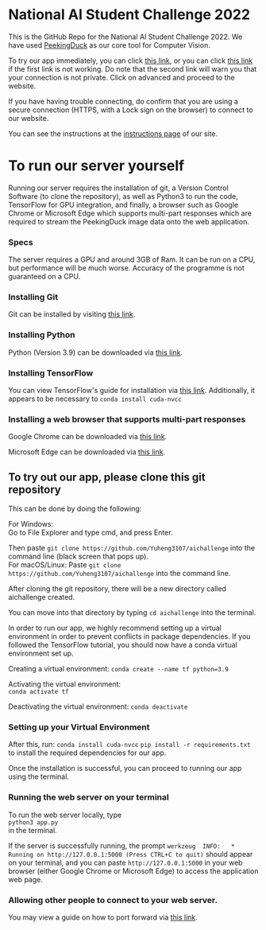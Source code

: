 # National AI Student Challenge 2022
This is the GitHub Repo for the National AI Student Challenge 2022. We have used [PeekingDuck](https://github.com/aisingapore/PeekingDuck) as our core tool for Computer Vision.

To try our app immediately, you can click [this link](https://fitai.click), or you can click [this link](https://fitai.ddns.net) if the first link is not working. Do note that the second link will warn you that your connection is not private. Click on advanced and proceed to the website.

If you have having trouble connecting, do confirm that you are using a secure connection (HTTPS, with a Lock sign on the browser) to connect to our website.

You can see the instructions at the [instructions page](https://fitai.click/instructions) of our site.

# To run our server yourself
Running our server requires the installation of git, a Version Control Software (to clone the repository), as well as Python3 to run the code, TensorFlow for GPU integration, and finally, a browser such as Google Chrome or Microsoft Edge which supports multi-part responses which are required to stream the PeekingDuck image data onto the web application. 

### Specs
The server requires a GPU and around 3GB of Ram. It can be run on a CPU, but performance will be much worse. Accuracy of the programme is not guaranteed on a CPU.

### Installing Git
Git can be installed by visiting [this link](https://git-scm.com/downloads).

### Installing Python
Python (Version 3.9) can be downloaded via [this link](https://www.python.org/downloads/).

### Installing TensorFlow
You can view TensorFlow's guide for installation via [this link](https://www.tensorflow.org/install/pip).
Additionally, it appears to be necessary to ```conda install cuda-nvcc```

### Installing a web browser that supports multi-part responses
Google Chrome can be downloaded via [this link](https://www.google.com/intl/en_sg/chrome/).

Microsoft Edge can be downloaded via [this link](https://www.microsoft.com/en-us/edge).

## To try out our app, please clone this git repository

This can be done by doing the following:

For Windows:  
Go to File Explorer and type cmd, and press Enter.  

Then paste ```git clone https://github.com/Yuheng3107/aichallenge``` into the command line (black screen that pops up).   
For macOS/Linux: Paste ```git clone https://github.com/Yuheng3107/aichallenge``` into the command line.

After cloning the git repository, there will be a new directory
called aichallenge created. 

You can move into that directory by typing ```cd aichallenge``` into the terminal.

In order to run our app, we highly recommend setting up a virtual environment in order to prevent conflicts in package dependencies. If you followed the TensorFlow tutorial, you should now have a conda virtual environment set up.

Creating a virtual environment: 
```conda create --name tf python=3.9```  

Activating the virtual environment:  
```conda activate tf```  

Deactivating the virtual environment:
```conda deactivate``` 

### Setting up your Virtual Environment

After this, run:
```conda install cuda-nvcc```
```pip install -r requirements.txt```
 to install the required dependencies for our app.  

Once the installation is successful, you can proceed to running our app using the terminal.

### Running the web server on your terminal
To run the web server locally, type  
```python3 app.py```   
in the terminal.

If the server is successfully running, the prompt
```werkzeug  INFO:   * Running on http://127.0.0.1:5000 (Press CTRL+C to quit)``` should appear on your terminal, and you can paste ```http://127.0.0.1:5000``` in your web browser (either Google Chrome or Microsoft Edge) to access the application web page.

### Allowing other people to connect to your web server.
You may view a guide on how to port forward via [this link](https://www.lifewire.com/how-to-port-forward-4163829).
